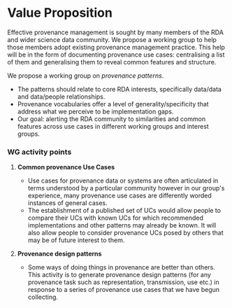 # Value Proposition

Effective provenance management is sought by many members of the RDA and wider science data community. We propose a working group to help those members adopt existing provenance management practice. This help will be in the form of documenting provenance use cases: centralising a list of them and generalising them to reveal common features and structure.

We propose a working group on *provenance patterns*.

- The patterns should relate to core RDA interests, specifically data/data
  and data/people relationships.
- Provenance vocabularies offer a level of generality/specificity that address
  what we perceive to be implementation gaps.
- Our goal: alerting the RDA community to similarities and common
  features across use cases in different working groups and interest
  groups.

### WG activity points

1. **Common provenance Use Cases**
    -   Use cases for provenance data or systems are often articulated in terms
        understood by a particular community however in our group's experience, 
        many provenance use cases are differently worded instances of general
        cases.
    -   The establishment of a published set of UCs would allow people to 
        compare their UCs with known UCs for which recommended implementations
        and other patterns may already be known. It will also allow people to 
        consider provenance UCs posed by others that may be of future interest 
        to them.

2.  **Provenance design patterns**
    -   Some ways of doing things in provenance are better than others. This
        activity is to generate provenance design patterns (for any
        provenance task such as representation, transmission, use etc.)
        in response to a series of provenance use cases that we
        have begun collecting.


